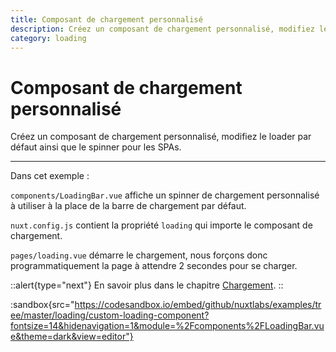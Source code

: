 ```yaml
---
title: Composant de chargement personnalisé
description: Créez un composant de chargement personnalisé, modifiez le loader par défaut ainsi que le spinner pour les SPAs.
category: loading
---
```

# Composant de chargement personnalisé

Créez un composant de chargement personnalisé, modifiez le loader par défaut ainsi que le spinner pour les SPAs.

---

Dans cet exemple :

`components/LoadingBar.vue` affiche un spinner de chargement personnalisé à utiliser à la place de la barre de chargement par défaut.

`nuxt.config.js` contient la propriété `loading` qui importe le composant de chargement.

`pages/loading.vue` démarre le chargement, nous forçons donc programmatiquement la page à attendre 2 secondes pour se charger.

::alert{type="next"}
En savoir plus dans le chapitre [Chargement](/docs/features/loading).
::

:sandbox{src="https://codesandbox.io/embed/github/nuxtlabs/examples/tree/master/loading/custom-loading-component?fontsize=14&hidenavigation=1&module=%2Fcomponents%2FLoadingBar.vue&theme=dark&view=editor"}
